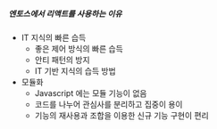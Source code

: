 ##### 엔토스에서 리액트를 사용하는 이유
* IT 지식의 빠른 습득
  * 좋은 제어 방식의 빠른 습득
  * 안티 패턴의 방지
  * IT 기반 지식의 습득 방법
* 모듈화
  * Javascript 에는 모듈 기능이 없음
  * 코드를 나누어 관심사를 분리하고 집중이 용이
  * 기능의 재사용과 조합을 이용한 신규 기능 구현이 편리